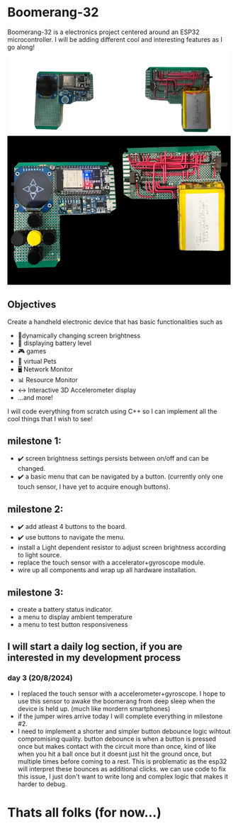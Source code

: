 # Boomerang-32
Boomerang-32 is a electronics project centered around an ESP32 microcontroller. I will be adding different cool and interesting features as I go along!
<img  src="front&Back.png">
<img  src="front&back2.png">

## Objectives
Create a handheld electronic device that has basic functionalities such as 
- 🔆dynamically changing screen brightness
- 🔋 displaying battery level
- 🎮 games
- 🤖 virtual Pets
- 🖥️ Network Monitor
- 📊 Resource Monitor
- ↔️ Interactive 3D Accelerometer display
- ...and more!
  
I will code everything from scratch using C++ so I can implement all the cool things that I wish to see!


## milestone 1:
- ✔️ screen brightness settings persists between on/off and can be changed.
- ✔️ a basic menu that can be navigated by a button. (currently only one touch sensor, I have yet to acquire enough buttons).

## milestone 2:
- ✔️ add atleast 4 buttons to the board.
- ✔️ use buttons to navigate the menu.
- install a Light dependent resistor to adjust screen brightness according to light source.
- replace the touch sensor with a accelerator+gyroscope module.
- wire up all components and wrap up all hardware installation.

## milestone 3:
- create a battery status indicator.
- a menu to display ambient temperature
- a menu to test button responsiveness

## I will start a daily log section, if you are interested in my development process
### day 3 (20/8/2024)
- I replaced the touch sensor with a accelerometer+gyroscope. I hope to use this sensor to awake the boomerang from deep sleep when the device is held up. (much like mordern smartphones)
- if the jumper wires arrive today I will complete everything in milestone #2.
- I need to implement a shorter and simpler button debounce logic wihtout compromising quality. button debounce is when a button is pressed once but makes contact with the circuit more than once, kind of like when you hit a ball once but it doesnt just hit the ground once, but multiple times before coming to a rest. This is problematic as the esp32 will interpret these bounces as additional clicks. we can use code to fix this issue, I just don't want to write long and complex logic that makes it harder to debug.

# Thats all folks (for now...)


